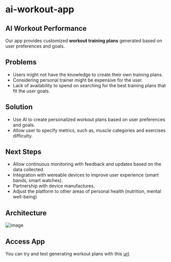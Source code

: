 # ai-workout-app

## AI Workout Performance

Our app provides customized **workout training plans** generated based on user preferences and goals.

## Problems

- Users might not have the knowledge to create their own training plans.
- Considering personal trainer might be expensive for the user.
- Lack of availability to spend on searching for the best training plans that fit the user goals.

## Solution
 - Use AI to create personalized workout plans based on user preferences and goals.
 - Allow user to specify metrics, such as, muscle categories and exercises difficulty.


## Next Steps
- Allow continuous monitoring with feedback and updates based on the data collected.
- Integration with wereable devices to improve user experience (smart bands, smart watches).
- Partnership with device manufactures.
- Adjust the platform to other areas of personal health (nutrition, mental well-being)

## Architecture
![image](https://github.com/user-attachments/assets/37d3719b-6b5f-47da-a567-1a2d23a7b343)

## Access App
You can try and test generating workout plans with this [url](http://35.166.146.235:8081/).
